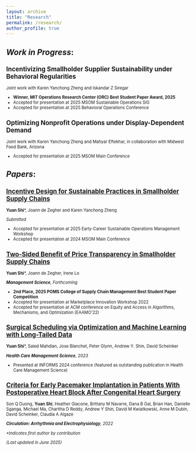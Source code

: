 ```yaml
---
layout: archive
title: "Research"
permalink: /research/
author_profile: true
---
```


## _Work in Progress_:
<span style="font-size: 0.8em;">
  
## Incentivizing Smallholder Supplier Sustainability under Behavioral Regularities
Joint work with Karen Yanchong Zheng and Iskandar Z Siregar
* **Winner, MIT Operations Research Center (ORC) Best Student Paper Award, 2025**
* Accepted for presentation at 2025 MSOM Sustainable Operations SIG
* Accepted for presentation at 2025 Behavioral Operations Conference

## Optimizing Nonprofit Operations under Display-Dependent Demand
Joint work with Karen Yanchong Zheng and Mahyar Eftekhar, in collaboration with Midwest Food Bank, Arizona
* Accepted for presentation at 2025 MSOM Main Conference
</span>

## _Papers_:
<span style="font-size: 0.8em;">
  
## [Incentive Design for Sustainable Practices in Smallholder Supply Chains](https://papers.ssrn.com/sol3/papers.cfm?abstract_id=5039053)
**Yuan Shi***, Joann de Zegher and Karen Yanchong Zheng

_Submitted_
* Accepted for presentation at 2025 Early-Career Sustainable Operations Management Workshop
* Accepted for presentation at 2024 MSOM Main Conference

## [Two-Sided Benefit of Price Transparency in Smallholder Supply Chains](https://papers.ssrn.com/sol3/papers.cfm?abstract_id=4052928)
**Yuan Shi***, Joann de Zegher, Irene Lo

_**Management Science**, Forthcoming_

* **2nd Place, 2025 POMS College of Supply Chain Management Best Student Paper Competition**
* Accepted for presentation at Marketplace Innovation Workshop 2022
* Accepted for presentation at ACM conference on Equity and Access in Algorithms, Mechanisms, and Optimization (EAAMO'22) 
  
## [Surgical Scheduling via Optimization and Machine Learning with Long-Tailed Data](https://arxiv.org/abs/2202.06383)
**Yuan Shi***, Saied Mahdian, Jose Blanchet, Peter Glynn, Andrew Y. Shin, David Scheinker

_**Health Care Management Science**, 2023_

* Presented at INFORMS 2024 conference (featured as outstanding publication in Health Care Management Science)

## [Criteria for Early Pacemaker Implantation in Patients With Postoperative Heart Block After Congenital Heart Surgery](https://www.ahajournals.org/doi/full/10.1161/CIRCEP.122.011145)
Son Q Duong, **Yuan Shi**, Heather Giacone, Brittany M Navarre, Dana B Gal, Brian Han, Danielle Sganga, Michael Ma, Charitha D Reddy, Andrew Y Shin, David M Kwiatkowski, Anne M Dubin, David Scheinker, Claudia A Algaze

_**Circulation: Arrhythmia and Electrophysiology**, 2022_



_*Indicates first author by contribution_

_(Last updated in June 2025)_

</span>
